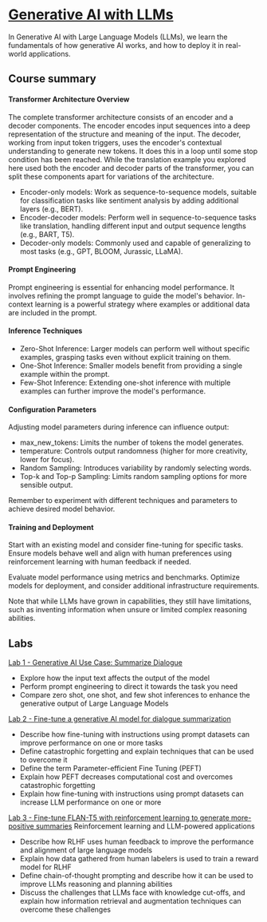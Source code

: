 # [Generative AI with LLMs](https://www.deeplearning.ai/courses/generative-ai-with-llms/)
In Generative AI with Large Language Models (LLMs), we learn the fundamentals of how generative AI works, and how to deploy it in real-world applications.

## Course summary
#### Transformer Architecture Overview

The complete transformer architecture consists of an encoder and a decoder components. The encoder encodes input sequences into a deep representation of the structure and meaning of the input. The decoder, working from input token triggers, uses the encoder's contextual understanding to generate new tokens. It does this in a loop until some stop condition has been reached. While the translation example you explored here used both the encoder and decoder parts of the transformer, you can split these components apart for variations of the architecture. 

- Encoder-only models: Work as sequence-to-sequence models, suitable for classification tasks like sentiment analysis by adding additional layers (e.g., BERT).
- Encoder-decoder models: Perform well in sequence-to-sequence tasks like translation, handling different input and output sequence lengths (e.g., BART, T5).
- Decoder-only models: Commonly used and capable of generalizing to most tasks (e.g., GPT, BLOOM, Jurassic, LLaMA).

#### Prompt Engineering

Prompt engineering is essential for enhancing model performance. It involves refining the prompt language to guide the model's behavior. In-context learning is a powerful strategy where examples or additional data are included in the prompt.

#### Inference Techniques

- Zero-Shot Inference: Larger models can perform well without specific examples, grasping tasks even without explicit training on them.
- One-Shot Inference: Smaller models benefit from providing a single example within the prompt.
- Few-Shot Inference: Extending one-shot inference with multiple examples can further improve the model's performance.

#### Configuration Parameters

Adjusting model parameters during inference can influence output:

- max_new_tokens: Limits the number of tokens the model generates.
- temperature: Controls output randomness (higher for more creativity, lower for focus).
- Random Sampling: Introduces variability by randomly selecting words.
- Top-k and Top-p Sampling: Limits random sampling options for more sensible output.

Remember to experiment with different techniques and parameters to achieve desired model behavior.

#### Training and Deployment

Start with an existing model and consider fine-tuning for specific tasks. Ensure models behave well and align with human preferences using reinforcement learning with human feedback if needed.

Evaluate model performance using metrics and benchmarks. Optimize models for deployment, and consider additional infrastructure requirements.

Note that while LLMs have grown in capabilities, they still have limitations, such as inventing information when unsure or limited complex reasoning abilities.

## Labs
[Lab 1 - Generative AI Use Case: Summarize Dialogue](https://github.com/sbouden/GenAI-with-LLMs/blob/main/1_summarize_dialogue_with_flanT5.ipynb)

- Explore how the input text affects the output of the model
- Perform prompt engineering to direct it towards the task you need
- Compare zero shot, one shot, and few shot inferences to enhance the generative output of Large Language Models

[Lab 2 - Fine-tune a generative AI model for dialogue summarization](https://github.com/sbouden/GenAI-with-LLMs/blob/main/2_fine_tune_flanT5.ipynb)

- Describe how fine-tuning with instructions using prompt datasets can improve performance on one or more tasks
- Define catastrophic forgetting and explain techniques that can be used to overcome it
- Define the term Parameter-efficient Fine Tuning (PEFT)
- Explain how PEFT decreases computational cost and overcomes catastrophic forgetting
- Explain how fine-tuning with instructions using prompt datasets can increase LLM performance on one or more 

[Lab 3 - Fine-tune FLAN-T5 with reinforcement learning to generate more-positive summaries]()
Reinforcement learning and LLM-powered applications

- Describe how RLHF uses human feedback to improve the performance and alignment of large language models
- Explain how data gathered from human labelers is used to train a reward model for RLHF
- Define chain-of-thought prompting and describe how it can be used to improve LLMs reasoning and planning abilities
- Discuss the challenges that LLMs face with knowledge cut-offs, and explain how information retrieval and augmentation techniques can overcome these challenges